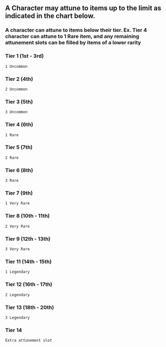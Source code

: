 ## A Character may attune to items up to the limit as indicated in the chart below. 
### A character can attune to items below their tier. Ex. Tier 4 character can attune to 1 Rare item, and any remaining attunement slots can be filled by items of a lower rarity    
### Tier 1 (1st - 3rd)	
    1 Uncommon

### Tier 2 (4th)
    2 Uncommon

### Tier 3 (5th)        
    3 Uncommon

### Tier 4 (6th)        
    1 Rare 

### Tier 5 (7th)	    
    2 Rare

### Tier 6 (8th)	    
    3 Rare

### Tier 7 (9th)        
    1 Very Rare

### Tier  8 (10th - 11th)  
    2 Very Rare

### Tier   9 (12th - 13th) 
    3 Very Rare

### Tier 11 (14th - 15th)    
    1 Legendary

### Tier 12 (16th - 17th)  
    2 Legendary

### Tier 13 (18th - 20th)  
    3 Legendary

### Tier 14 
    Extra attunement slot